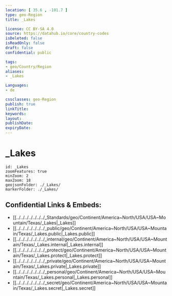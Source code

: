 ```yaml
---
location: [ 35.6 , -101.7 ] 
type: geo-Region
title: _Lakes

license: CC BY-SA 4.0
source: https://datahub.io/core/country-codes
isDeleted: false
isReadOnly: false
draft: false
confidential: public

tags:
- geo/Country/Region
aliases:
- _Lakes

Languages:
- de

cssclasses: geo-Region
publish: true
linkTitle: 
keywords: 
layout: 
publishDate: 
expiryDate: 
---
```


# _Lakes

```leaflet
id: _Lakes
zoomFeatures: true 
minZoom: 2 
maxZoom: 18
geojsonFolder: ./_Lakes/
markerFolder: ./_Lakes/
```


## Confidential Links & Embeds: 
- [[../../../../../../../_Standards/geo/Continent/America~North/USA/USA~Mountain/Texas/_Lakes|_Lakes]] 
- [[../../../../../../../_public/geo/Continent/America~North/USA/USA~Mountain/Texas/_Lakes.public|_Lakes.public]] 
- [[../../../../../../../_internal/geo/Continent/America~North/USA/USA~Mountain/Texas/_Lakes.internal|_Lakes.internal]] 
- [[../../../../../../../_protect/geo/Continent/America~North/USA/USA~Mountain/Texas/_Lakes.protect|_Lakes.protect]] 
- [[../../../../../../../_private/geo/Continent/America~North/USA/USA~Mountain/Texas/_Lakes.private|_Lakes.private]] 
- [[../../../../../../../_personal/geo/Continent/America~North/USA/USA~Mountain/Texas/_Lakes.personal|_Lakes.personal]] 
- [[../../../../../../../_secret/geo/Continent/America~North/USA/USA~Mountain/Texas/_Lakes.secret|_Lakes.secret]] 

